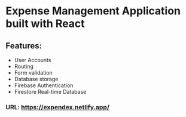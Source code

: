 # Expense Management Application built with React

## Features:

- User Accounts
- Routing
- Form validation
- Database storage
- Firebase Authentication
- Firestore Real-time Database

### URL: https://expendex.netlify.app/
